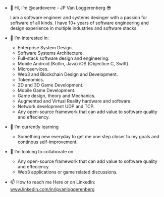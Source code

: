 - 👋 Hi, I’m @cardeverre - JP Van Loggerenberg 😎

   I am a software engineer and systems desinger with a passion for software of all kinds.
   I have 10+ years of software engineering and design experience in multiple industries and software stacks.

- 👀 I’m interested in:
  - Enterprise System Design.
  - Software Systems Architecture.
  - Full-stack software design and engineering.
  - Mobile Android (Kotlin, Java) iOS (Objectice C, Swift).
  - Microservices.
  - Web3 and Blockchain Design and Development.
  - Tokenomics.
  - 2D and 3D Game Development.
  - Mobile Game Development.
  - Game design, theory and Mechanics.
  - Augmented and Virtual Reality hardware and software.
  - Network development UDP and TCP.
  - Any open-source framework that can add value to software quality and effeciency.
  
- 🌱 I’m currently learning
  - Something new everyday to get me one step closer to my goals and continous self-improvement.
  
- 💞️ I’m looking to collaborate on
  - Any open-source framework that can add value to software quality and effeciency. 
  - Web3 applications or game related discussions.

- 📫 How to reach me
  Here or on LinkedIn: www.linkedin.com/in/jpvanloggerenberg

<!---
cardeverre/cardeverre is a ✨ special ✨ repository because its `README.md` (this file) appears on your GitHub profile.
You can click the Preview link to take a look at your changes.
--->
